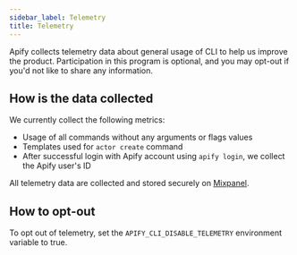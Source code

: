 ```yaml
---
sidebar_label: Telemetry
title: Telemetry
---
```


Apify collects telemetry data about general usage of CLI to help us improve the product.
Participation in this program is optional, and you may opt-out if you'd not like to share any information.

## How is the data collected

We currently collect the following metrics:

- Usage of all commands without any arguments or flags values
- Templates used for `actor create` command
- After successful login with Apify account using `apify login`, we collect the Apify user's ID

All telemetry data are collected and stored securely on [Mixpanel](https://mixpanel.com/).

## How to opt-out

To opt out of telemetry, set the `APIFY_CLI_DISABLE_TELEMETRY` environment variable to true.
